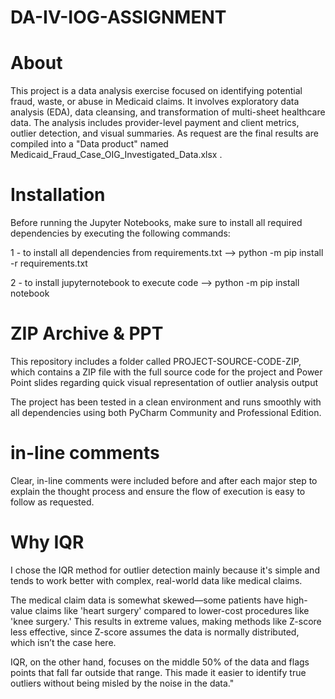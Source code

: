 # DA-IV-IOG-ASSIGNMENT
# About

This project is a data analysis exercise focused on identifying potential fraud, waste, or abuse in Medicaid claims. It involves exploratory data analysis (EDA), data cleansing, and transformation of multi-sheet healthcare data. The analysis includes provider-level payment and client metrics, outlier detection, and visual summaries. As request are the final results are compiled into a "Data product" named Medicaid_Fraud_Case_OIG_Investigated_Data.xlsx .

# Installation

Before running the Jupyter Notebooks, make sure to install all required dependencies by executing the following commands: 

1 - to install all dependencies from requirements.txt --> 
python -m pip install -r requirements.txt

2 - to install jupyternotebook to execute code  -->
python -m pip install notebook

# ZIP Archive & PPT
This repository includes a folder called PROJECT-SOURCE-CODE-ZIP, which contains a ZIP file with the full source code for the project and Power Point slides regarding quick visual representation of outlier analysis output

The project has been tested in a clean environment and runs smoothly with all dependencies using both PyCharm Community and Professional Edition.

# in-line comments

Clear, in-line comments were included before and after each major step to explain the thought process and ensure the flow of execution is easy to follow as requested.

#  Why IQR

I chose the IQR method for outlier detection mainly because it's simple and tends to work better with complex, real-world data like medical claims.

The medical claim data is somewhat skewed—some patients have high-value claims like 'heart surgery' compared to lower-cost procedures like 'knee surgery.' This results in extreme values, making methods like Z-score less effective, since Z-score assumes the data is normally distributed, which isn’t the case here.

IQR, on the other hand, focuses on the middle 50% of the data and flags points that fall far outside that range. This made it easier to identify true outliers without being misled by the noise in the data."

